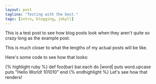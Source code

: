 ```yaml
---
layout: post
tagline: "Testing with the best."
tags: [intro, blogging, jekyll]
---
```

This is a test post to see how blog posts look when they aren't quite so crazy long as the example post.

This is much closer to what the lengths of my actual posts will be like.

Here's some code to see how that looks:

{% highlight ruby %}
def foo(bar)
  bar.each do |word|
  puts word.upcase
  puts "Hello World! 101010"
end
{% endhighlight %}
Let's see how that renders!